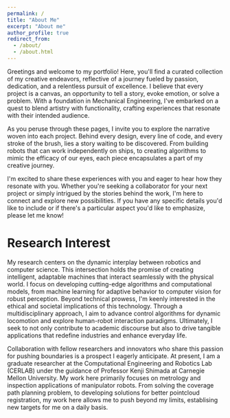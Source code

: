 ```yaml
---
permalink: /
title: "About Me"
excerpt: "About me"
author_profile: true
redirect_from: 
  - /about/
  - /about.html
---
```


Greetings and welcome to my portfolio! Here, you'll find a curated collection of my creative endeavors, reflective of a journey fueled by passion, dedication, and a relentless pursuit of excellence. I believe that every project is a canvas, an opportunity to tell a story, evoke emotion, or solve a problem. With a foundation in Mechanical Engineering, I've embarked on a quest to blend artistry with functionality, crafting experiences that resonate with their intended audience.

As you peruse through these pages, I invite you to explore the narrative woven into each project. Behind every design, every line of code, and every stroke of the brush, lies a story waiting to be discovered. From building robots that can work independently on ships, to creating algorithms to mimic the efficacy of our eyes, each piece encapsulates a part of my creative journey.

I'm excited to share these experiences with you and eager to hear how they resonate with you. Whether you're seeking a collaborator for your next project or simply intrigued by the stories behind the work, I'm here to connect and explore new possibilities. If you have any specific details you'd like to include or if there's a particular aspect you'd like to emphasize, please let me know!

Research Interest
======
My research centers on the dynamic interplay between robotics and computer science. This intersection holds the promise of creating intelligent, adaptable machines that interact seamlessly with the physical world. I focus on developing cutting-edge algorithms and computational models, from machine learning for adaptive behavior to computer vision for robust perception. Beyond technical prowess, I'm keenly interested in the ethical and societal implications of this technology. Through a multidisciplinary approach, I aim to advance control algorithms for dynamic locomotion and explore human-robot interaction paradigms. Ultimately, I seek to not only contribute to academic discourse but also to drive tangible applications that redefine industries and enhance everyday life.

Collaboration with fellow researchers and innovators who share this passion for pushing boundaries is a prospect I eagerly anticipate. At present, I am a graduate researcher at the Computational Engineering and Robotics Lab (CERLAB) under the guidance of Professor Kenji Shimada at Carnegie Mellon University. My work here primarily focuses on metrology and inspection applications of manipulator robots. From solving the coverage path planning problem, to developing solutions for better pointcloud registration, my work here allows me to push beyond my limits, establising new targets for me on a daily basis. 



